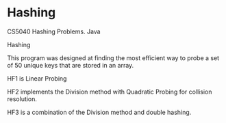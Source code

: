 # Hashing
CS5040 Hashing Problems. Java


Hashing

This program was designed at finding the most efficient way to probe a set of 50 unique keys that are stored in an array.

HF1 is Linear Probing

HF2 implements the Division method with Quadratic Probing for collision resolution.

HF3 is a combination of the Division method and double hashing.

